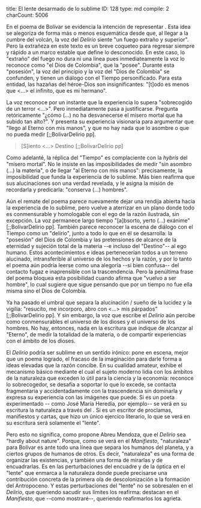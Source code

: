 title:          El lente desarmado de lo sublime
ID:             128
type:           md
compile:        2
charCount:      5006


En el poema de Bolívar se evidencia la intención de representar <!--transición con Kant, que indique los sublime como aquello que se sabe que existe pero no se puede medir ni agotar-->. Esta idea se alegoriza de forma más o menos esquemática desde que, al llegar a la cumbre del volcán, la voz del *Delirio* siente "un fuego extraño y superior". Pero la extrañeza en este texto es un breve coqueteo para regresar siempre y rápido a un marco estable que define lo desconocido. En este caso, lo "extraño" del fuego no dura ni una línea pues inmediateamente la voz lo reconoce como "el Dios de Colombia", que la "posee". Durante esta "posesión", la voz del principio y la voz del "Dios de Colombia" se confunden, y tienen un diálogo con el Tiempo personificado. Para esta entidad, las hazañas del héroe-Dios son insignificantes: "[t]odo es menos que <...> el infinito, que es mi hermano". 

La voz reconoce por un instante que la experiencia lo supera "sobrecogido de un terror <...>". Pero inmediatamente pasa a justificarse. Pregunta retóricamente "¿cómo (...) no ha desvanecerse el mísero mortal que ha subido tan alto?". Y presenta su experiencia visionaria para argumentar que "llego al Eterno con mis manos", y que no hay nada que lo asombre o que no pueda medir [;;BolivarDelirio pp].

>[S]iento <...> Destino [;;BolivarDelirio pp]

Como adelanté, la réplica del "Tiempo" es complaciente con la *hybris* del "mísero mortal". No le insiste en las imposibilidades de medir "sin asombro (...) la materia", o de llegar "al Eterno con mis manos": precisamente, la imposibilidad que funda la experiencia de lo sublime. Más bien reafirma que sus alucinaciones son una verdad revelada, y le asigna la misión de recordarla y predicarla: "conserva (...) hombres". 

Aún el remate del poema parece nuevamente dejar una rendija abierta hacia la experiencia de lo sublime, pero vuelve a aterrizar en un plano donde todo es conmensurable y homologable con el ego de la razón ilustrada, sin excepción. La voz permanece largo tiempo "[a]bsorto, yerto (...) exánime" [;;BolivarDelirio pp]. También parece reconocer la escena de diálogo con el Tiempo como un "delirio", junto a todo lo que en él se desarrolla: la "posesión" del Dios de Colombia y las pretensiones de alcance de la eternidad y sujeción total de la materia --e incluso del "Destino"-- al ego humano. Estos acontecimientos e ideas pertenecerían todos a un terreno alucinado, intransferible al universo de los hechos y la razón, y por lo tanto el poema aún podría leerse como una alegoría --si bien confusa-- del contacto fugaz e inaprensible con la trascendencia. Pero la penúltima frase del poema bloquea esta posibilidad cuando afirma que "vuelvo a ser hombre", lo cual sugiere que sigue pensando que por un tiempo no fue ella misma sino el Dios de Colombia. 

Ya ha pasado el umbral que separa la alucinación / sueño de la lucidez y la vigilia: "resucito, me incorporo, abro con <...> mis párpados" [;;BolivarDelirio pp]. Y sin embargo, la voz que escribe el *Delirio* aún percibe como conmensurables el universo de los dioses y el universo de los hombres. No hay, entonces, nada en la escritura que indique <!--Zizek: el trágico contacto con la imposibilidad irreversible--> de alcanzar al "Eterno", de medir la totalidad de la materia, o de compartir experiencias con el ámbito de los dioses. 

El *Delirio* podría ser sublime en un sentido irónico: pone en escena, mejor que un poema logrado, el fracaso de la imaginación para darle forma a ideas elevadas que la razón concibe. En su cualidad amateur, exhibe el mecanismo básico mediante el cual el sujeto moderno lidia con los ámbitos de la naturaleza que exceden lo útil para la ciencia y la economía: reconoce lo sobrecogedor, se desafía a soportar lo que lo excede, se contacta fragmentaria y accidentadamente con la trascendencia sin dominarla y expresa su experiencia con las imágenes que puede. Si es un poeta experimentado -- como José María Heredia, por ejemplo-- se verá en su escritura la naturaleza a través del <!--"lente hegemónico de lo sublime"-->. Si es un escritor de proclamas, manifiestos y cartas, que hizo un único ejercico literario, lo que se verá en su escritura será solamente el "lente". 

Pero esto no significa, como propone Abreu Mendoza, que el *Delirio* sea "hardly about nature". Porque, como se verá en el *Manifiesto*, "naturaleza" para Bolívar es ante todo una línea que separa los humanos del planeta, y a ciertos grupos de humanos de otros. Es decir, "naturaleza" es una forma de organizar las existencias, y también una forma de mirarlas y de encuadrarlas. Es en las perturbaciones del encuadre y de la óptica en el "lente" que enmarca a la naturaleza donde puede precisarse una contribución concreta de la primera ola de descolonización a la formación del Antropoceno. Y estas perturbaciones del "lente" no se sobresalen en el *Delirio*, que queriendo sacudir sus límites los reafirma: destacan en el *Manifiesto*, que --como mostraré--, queriendo reafirmarlos los agrieta.